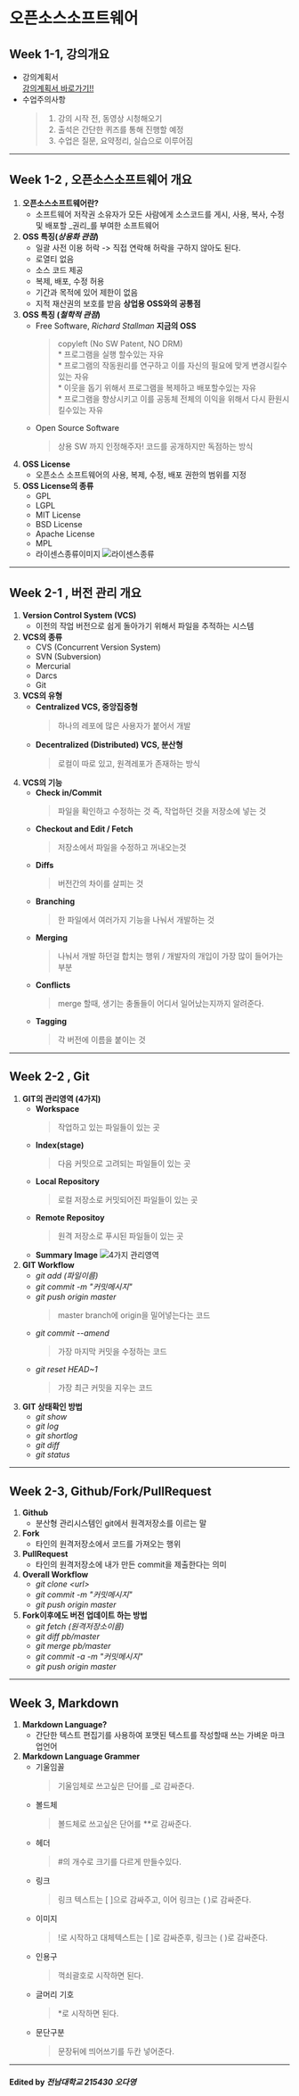 # 오픈소스소프트웨어
## Week 1-1, 강의개요
* 강의계획서  
[강의계획서 바로가기!!](http://www.naver.com)
* 수업주의사항
    > 1. 강의 시작 전, 동영상 시청해오기  
    > 2. 출석은 간단한 퀴즈를 통해 진행할 예정  
    > 3. 수업은 질문, 요약정리, 실습으로 이루어짐  
***
## Week 1-2 , 오픈소스소프트웨어 개요
1. **오픈소스소프트웨어란?**
    * 소프트웨어 저작권 소유자가 모든 사람에게 소스코드를 게시, 사용, 복사, 수정 및 배포할 _권리_를 부여한 소프트웨어
2. **OSS 특징(_상용화 관점_)**
    - 일괄 사전 이용 허락 -> 직접 연락해 허락을 구하지 않아도 된다.
    - 로열티 없음
    - 소스 코드 제공
    - 복제, 배포, 수정 허용
    - 기간과 목적에 있어 제한이 없음
    - 지적 재산권의 보호를 받음 **상업용 OSS와의 공통점**
3. **OSS 특징 (_철학적 관점_)**
    - Free Software, _Richard Stallman_ **지금의 OSS**
        > copyleft (No SW Patent, NO DRM)  
            * 프로그램을 실행 할수있는 자유  
            * 프로그램의 작동원리를 연구하고 이를 자신의 필요에 맞게 변경시킬수 있는 자유  
            * 이웃을 돕기 위해서 프로그램을 복제하고 배포할수있는 자유  
            * 프로그램을 향상시키고 이를 공동체 전체의 이익을 위해서 다시 환원시킬수있는 자유  
    - Open Source Software
        > 상용 SW 까지 인정해주자! 코드를 공개하지만 독점하는 방식  
4. **OSS License**
    * 오픈소스 소프트웨어의 사용, 복제, 수정, 배포 권한의 범위를 지정  
5. **OSS License의 종류**
    * GPL
    * LGPL
    * MIT License
    * BSD License
    * Apache License
    * MPL
    * 라이센스종류이미지
    ![라이센스종류](https://www.e4ds.com/news_photo/FKZLRCJFW5OIDNJ9L1H9.JPG)
***
## Week 2-1 , 버전 관리 개요
1. **Version Control System (VCS)**
    - 이전의 작업 버전으로 쉽게 돌아가기 위해서 파일을 추적하는 시스템
2. **VCS의 종류**
    - CVS (Concurrent Version System)
    - SVN (Subversion)
    - Mercurial
    - Darcs
    - Git
3. **VCS의 유형**
    - **Centralized VCS, 중앙집중형**
        > 하나의 레포에 많은 사용자가 붙어서 개발
    - **Decentralized (Distributed) VCS, 분산형**
        > 로컬이 따로 있고, 원격레포가 존재하는 방식
4. **VCS의 기능**
    - **Check in/Commit**
        > 파일을 확인하고 수정하는 것 즉, 작업하던 것을 저장소에 넣는 것  
    - **Checkout and Edit / Fetch**
        > 저장소에서 파일을 수정하고 꺼내오는것   
    - **Diffs**
        > 버전간의 차이를 살피는 것  
    - **Branching**
        > 한 파일에서 여러가지 기능을 나눠서 개발하는 것  
    - **Merging**
        > 나눠서 개발 하던걸 합치는 행위 / 개발자의 개입이 가장 많이 들어가는 부분
    - **Conflicts**
        > merge 할때, 생기는 충돌들이 어디서 일어났는지까지 알려준다.
    - **Tagging**
        > 각 버전에 이름을 붙이는 것
***
## Week 2-2 , Git
1. **GIT의 관리영역 (4가지)**
    - **Workspace**
        > 작업하고 있는 파일들이 있는 곳
    - **Index(stage)**
        > 다음 커밋으로 고려되는 파일들이 있는 곳
    - **Local Repository**
        > 로컬 저장소로 커밋되어진 파일들이 있는 곳
    - **Remote Repositoy**
        > 원격 저장소로 푸시된 파일들이 있는 곳
    - **Summary Image**
    ![4가지 관리영역](https://blog.kakaocdn.net/dn/NENjI/btqwdBBI1Pb/KK3vzraKzl1WVg7JqSe8CK/img.png)
2. **GIT Workflow**
    - _git add (파일이름)_
    - _git commit -m "커밋메시지"_
    - _git push origin master_
        > master branch에 origin을 밀어넣는다는 코드
    - _git commit --amend_
        > 가장 마지막 커밋을 수정하는 코드
    - _git reset HEAD~1_
        > 가장 최근 커밋을 지우는 코드  
3. **GIT 상태확인 방법**
    - _git show_
    - _git log_
    - _git shortlog_
    - _git diff_
    - _git status_
***
## Week 2-3, Github/Fork/PullRequest
1. **Github**
    - 분산형 관리시스템인 git에서 원격저장소를 이르는 말
2. **Fork**
    - 타인의 원격저장소에서 코드를 가져오는 행위
3. **PullRequest**
    - 타인의 원격저장소에 내가 만든 commit을 제출한다는 의미
4. **Overall Workflow**
    - _git clone <<url>url>_
    - _git commit -m "커밋메시지"_
    - _git push origin master_
5. **Fork이후에도 버전 업데이트 하는 방법**
    - _git fetch (원격저장소이름)_
    - _git diff pb/master_
    - _git merge pb/master_
    - _git commit -a -m "커밋메시지"_
    - _git push origin master_
***
## Week 3, Markdown
1. **Markdown Language?**
    - 간단한 텍스트 편집기를 사용하여 포맷된 텍스트를 작성할때 쓰는 가벼운 마크업언어
2. **Markdown Language Grammer**
    - 기울임꼴
        > 기울임체로 쓰고싶은 단어를 _로 감싸준다.
    - 볼드체
        > 볼드체로 쓰고싶은 단어를 **로 감싸준다.
    - 헤더
        > #의 개수로 크기를 다르게 만들수있다.
    - 링크
        > 링크 텍스트는 [ ]으로 감싸주고, 이어 링크는 ( )로 감싸준다.
    - 이미지
        > !로 시작하고 대체텍스트는 [ ]로 감싸준후, 링크는 ( )로 감싸준다.
    - 인용구
        > 꺽쇠괄호로 시작하면 된다.
    - 글머리 기호
        > *로 시작하면 된다.
    - 문단구분
        > 문장뒤에 띄어쓰기를 두칸 넣어준다.
***
#### Edited by _전남대학교 215430 오다영_